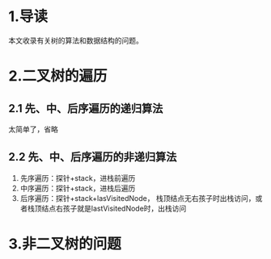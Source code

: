 # 1.导读
本文收录有关树的算法和数据结构的问题。

# 2.二叉树的遍历
## 2.1 先、中、后序遍历的递归算法
太简单了，省略

## 2.2 先、中、后序遍历的非递归算法
1.  先序遍历：探针+stack，进栈前遍历
2.  中序遍历：探针+stack，进栈后遍历
3.  后序遍历：探针+stack+lasVisitedNode，
    栈顶结点无右孩子时出栈访问，或者栈顶结点右孩子就是lastVisitedNode时，出栈访问


# 3.非二叉树的问题